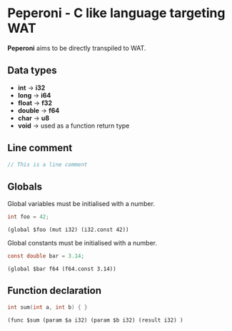 # Peperoni - C like language targeting WAT

**Peperoni** aims to be directly transpiled to WAT.

## Data types
  * **int** -> **i32**
  * **long** -> **i64**
  * **float** -> **f32**
  * **double** -> **f64**
  * **char** -> **u8**
  * **void** -> used as a function return type

## Line comment

```c
// This is a line comment
```

## Globals

Global variables must be initialised with a number.

```c
int foo = 42;
``` 

```wat
(global $foo (mut i32) (i32.const 42))
```

Global constants must be initialised with a number.

```c
const double bar = 3.14;
``` 

```wat
(global $bar f64 (f64.const 3.14))
```

## Function declaration

```c
int sum(int a, int b) { }
```

```wat
(func $sum (param $a i32) (param $b i32) (result i32) )
```
